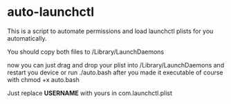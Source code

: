 auto-launchctl
==============

This is a script to automate permissions and load launchctl plists for you automatically.

You should copy both files to /Library/LaunchDaemons

now you can just drag and drop your plist into /Library/LaunchDaemons and restart you device or run ./auto.bash after you made it executable of course with chmod +x auto.bash

Just replace __USERNAME__ with yours in com.launchctl.plist
